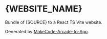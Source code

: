 # {WEBSITE_NAME}

Bundle of {SOURCE} to a React TS Vite website.

Generated by
[MakeCode-Arcade-to-App](https://github.com/UnsignedArduino/MakeCode-Arcade-to-App).
